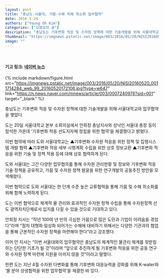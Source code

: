 ```yaml
---
layout: post
title: "충남도-서울대, 가뭄·수해 피해 최소화 업무협약"
date: 2016-5-24
authors: ["Young Oh Kim"]
categories: ["김영오의 글"]
description: "충남도는 기후변화 적응 및 수자원 정책에 대한 기술개발을 위해 서울대학교와 업무협약을 맺었다. 도는 20일 서울대학교 본부 소회의실에서 안희정 충남지사와 성낙인 서울대 총장 등이 참석한 가운데 ‘기후변화 적응 선도지자체 정립을 위한 협약’을 체결했다고 밝혔다."
thumbnail: "https://imgnews.pstatic.net/image/003/2016/05/20/NISI20160520_0011714284_web_99_20160520172106.jpg?type=w647"
image: ""
---
```


<br>

#### 기고 링크: <a href="https://n.news.naver.com/mnews/article/003/0007240976?sid=001" target="_blank">네이버 뉴스</a>

{% include markdown/figure.html src="https://imgnews.pstatic.net/image/003/2016/05/20/NISI20160520_0011714284_web_99_20160520172106.jpg?type=w647" link="https://n.news.naver.com/mnews/article/003/0007240976?sid=001" target="_blank" %}

충남도는 기후변화 적응 및 수자원 정책에 대한 기술개발을 위해 서울대학교와 업무협약을 맺었다.

도는 20일 서울대학교 본부 소회의실에서 안희정 충남지사와 성낙인 서울대 총장 등이 참석한 가운데 ‘기후변화 적응 선도지자체 정립을 위한 협약’을 체결했다고 밝혔다.

이번 협약에 따라 도와 서울대학교는 ▲기후변화 수자원 적응을 위한 정책 및 집행시스템 개발 협력 ▲기후변화 적응 세부 시행계획 수립을 위한 상호 정보교환 ▲기후변화 적응을 위한 기술 및 정책 적용 등에 대해 상호 협력하게 된다.

도와 서울대는 그간 다양한 업무협의를 통해 수자원 관리현황 및 정보와 기후변화 적응 기술·정책을 공유하고, 가뭄 및 수자원 정책 발굴을 위한 연구개발의 공동추진 방안을 모색해왔다.

이번 협약으로 도와 서울대는 한 단계 수준 높은 교류협력을 통해 가뭄 및 수해 최소화를 위해 함께 노력하게 된다.

도는 이번 협약으로 체계적 물 관리와 효과적인 수자원 정책 수립을 통해 수자원정책 선도 광역자치단체로서 입지를 다질 수 있을 것으로 기대하고 있다.

안희정 지사는 “작년 100여 년 만의 극심한 가뭄으로 많은 도민과 기업이 어려움을 겪었다”라며 “점차 대형화·일상화 되어가는 수해에 대비하기 위해서는 다양한 기관과의 협업을 통해 근본적인 수자원 정책을 마련해야 한다”라고 강조했다.

이어 안 지사는 “이번 서울대와의 업무협약은 충남도의 체계적인 물관리 체계를 뒷받침하는 단단한 기초가 될 것”이라며 “앞으로 추진하게 될 기후변화 적응을 위한 공동 연구와 수자원 정책 마련에 지원을 아끼지 않을 것”이라고 말했다.

한편 도는 지난 4월 수자원 다변화를 통해 기후변화 대응능력을 강화를 위해 K-water와 ‘물 분야 상생협력을 위한 업무협약’을 체결한 바 있다.

<br>
